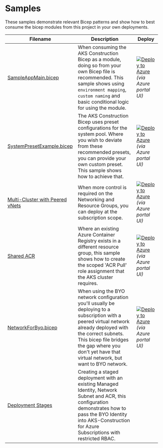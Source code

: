 # Samples

These samples demonstrate relevant Bicep patterns and show how to best consume the bicep modules from this project in your own deployments.

Filename | Description | Deploy
-------- | ----------- | -----------
[SampleAppMain.bicep](SampleAppMain.bicep) | When consuming the AKS Construction Bicep as a module, doing so from your own Bicep file is recommended. This sample shows using `environment mapping`, `custom naming` and basic conditional logic for using the module. | [![Deploy to Azure](https://aka.ms/deploytoazurebutton)](https://portal.azure.com/#create/Microsoft.Template/uri/https%3A%2F%2Fraw.githubusercontent.com%2Foliverlabs%2FAKS-Construction%2Foliver%2Fportal-deploy%2Fsamples%2FSampleAppMain.json) _(via Azure portal UI)_
[SystemPresetExample.bicep](SystemPresetExample.bicep) | The AKS Construction Bicep uses preset configurations for the system pool. Where you wish to deviate from these recommended presets, you can provide your own custom preset. This sample shows how to achieve that. | [![Deploy to Azure](https://aka.ms/deploytoazurebutton)](https://portal.azure.com/#create/Microsoft.Template/uri/https%3A%2F%2Fraw.githubusercontent.com%2Foliverlabs%2FAKS-Construction%2Foliver%2Fportal-deploy%2Fsamples%2FSystemPresetExample.json) _(via Azure portal UI)_
[Multi-Cluster with Peered vNets](peered-vnet/main.bicep) | When more control is required on the Networking and Resource Groups, you can deploy at the subscription scope. | [![Deploy to Azure](https://aka.ms/deploytoazurebutton)](https://portal.azure.com/#create/Microsoft.Template/uri/https%3A%2F%2Fraw.githubusercontent.com%2Foliverlabs%2FAKS-Construction%2Foliver%2Fportal-deploy%2Fsamples%2Fpeered-vnet%2Fmain.json) _(via Azure portal UI)_
[Shared ACR](shared-acr/main.bicep) | Where an existing Azure Container Registry exists in a different resource group, this sample shows how to create the scoped 'ACR Pull' role assignment that the AKS cluster requires. | [![Deploy to Azure](https://aka.ms/deploytoazurebutton)](https://portal.azure.com/#create/Microsoft.Template/uri/https%3A%2F%2Fraw.githubusercontent.com%2Foliverlabs%2FAKS-Construction%2Foliver%2Fportal-deploy%2Fsamples%2Fshared-acr%2Fmain.json) _(via Azure portal UI)_
[NetworkForByo.bicep](networkforbyo.bicep) | When using the BYO network configuration you'll usually be deploying to a subscription with a peered virtual network already deployed with the correct subnets. This bicep file bridges the gap where you don't yet have that virtual network, but want to BYO network. | [![Deploy to Azure](https://aka.ms/deploytoazurebutton)](https://portal.azure.com/#create/Microsoft.Template/uri/https%3A%2F%2Fraw.githubusercontent.com%2Foliverlabs%2FAKS-Construction%2Foliver%2Fportal-deploy%2Fsamples%2Fnetworkforbyo.json) _(via Azure portal UI)_
[Deployment Stages](deploy-stages/README.md) | Creating a staged deployment with an existing Managed Identity, Network Subnet and ACR, this configuration demonstrates how to pass the BYO Identity into AKS-Construction for Azure Subscriptions with restricted RBAC. |
